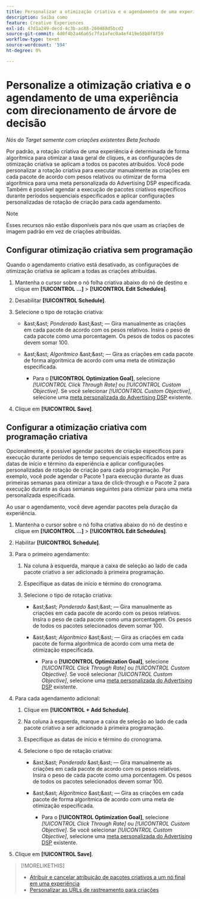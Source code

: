 ```yaml
---
title: Personalizar a otimização criativa e o agendamento de uma experiência
description: Saiba como
feature: Creative Experiences
exl-id: 47d1a249-decd-4c3b-ac88-260488d5bcd2
source-git-commit: 4d0f4b2a46a65c7fa1afec0a4ef419e58b8f8f59
workflow-type: tm+mt
source-wordcount: '594'
ht-degree: 0%

---
```


# Personalize a otimização criativa e o agendamento de uma experiência com direcionamento de árvore de decisão

*Nós do Target somente com criações existentes*
*Beta fechado*

Por padrão, a rotação criativa de uma experiência é determinada de forma algorítmica para otimizar a taxa geral de cliques, e as configurações de otimização criativa se aplicam a todos os pacotes atribuídos. Você pode personalizar a rotação criativa para executar manualmente as criações em cada pacote de acordo com pesos relativos ou otimizar de forma algorítmica para uma meta personalizada do Advertising DSP especificada. <!-- verify --> Também é possível agendar a execução de pacotes criativos específicos durante períodos sequenciais especificados e aplicar configurações personalizadas de rotação de criação para cada agendamento.

>[!NOTE]
>
>Esses recursos não estão disponíveis para nós que usam as criações de imagem padrão em vez de criações atribuídas.

## Configurar otimização criativa sem programação

Quando o agendamento criativo está desativado, as configurações de otimização criativa se aplicam a todas as criações atribuídas.

1. Mantenha o cursor sobre o nó folha criativa abaixo do nó de destino e clique em **[!UICONTROL ...]** > **[!UICONTROL Edit Schedules]**.

1. Desabilitar **[!UICONTROL Schedule]**.

1. Selecione o tipo de rotação criativa:

   * &amp;ast;&amp;ast; *Ponderado* &amp;ast;&amp;ast; — Gira manualmente as criações em cada pacote de acordo com os pesos relativos. Insira o peso de cada pacote como uma porcentagem. Os pesos de todos os pacotes devem somar 100.

   * &amp;ast;&amp;ast; *Algorítmico* &amp;ast;&amp;ast; — Gira as criações em cada pacote de forma algorítmica de acordo com uma meta de otimização especificada.

      * Para o **[!UICONTROL Optimization Goal]**, selecione *[!UICONTROL Click Through Rate]* ou *[!UICONTROL Custom Objective]*.  Se você selecionar *[!UICONTROL Custom Objective]*, selecione uma [meta personalizada do Advertising DSP](/help/dsp/optimization/custom-goal.md) existente.<!-- Verify -->

1. Clique em **[!UICONTROL Save]**.

## Configurar a otimização criativa com programação criativa

Opcionalmente, é possível agendar pacotes de criação específicos para execução durante períodos de tempo sequenciais especificados entre as datas de início e término da experiência e aplicar configurações personalizadas de rotação de criação para cada programação. Por exemplo, você pode agendar o Pacote 1 para execução durante as duas primeiras semanas para otimizar a taxa de click-through e o Pacote 2 para execução durante as duas semanas seguintes para otimizar para uma meta personalizada especificada.

Ao usar o agendamento, você deve agendar pacotes pela duração da experiência.

1. Mantenha o cursor sobre o nó folha criativa abaixo do nó de destino e clique em **[!UICONTROL ...]** > **[!UICONTROL Edit Schedules]**.

1. Habilitar **[!UICONTROL Schedule]**.

1. Para o primeiro agendamento:

   1. Na coluna à esquerda, marque a caixa de seleção ao lado de cada pacote criativo a ser adicionado à primeira programação.

   1. Especifique as datas de início e término do cronograma.

   1. Selecione o tipo de rotação criativa:

      * &amp;ast;&amp;ast; *Ponderado* &amp;ast;&amp;ast; — Gira manualmente as criações em cada pacote de acordo com os pesos relativos. Insira o peso de cada pacote como uma porcentagem. Os pesos de todos os pacotes selecionados devem somar 100.

      * &amp;ast;&amp;ast; *Algorítmico* &amp;ast;&amp;ast; — Gira as criações em cada pacote de forma algorítmica de acordo com uma meta de otimização especificada.

         * Para o **[!UICONTROL Optimization Goal]**, selecione *[!UICONTROL Click Through Rate]* ou *[!UICONTROL Custom Objective]*.  Se você selecionar *[!UICONTROL Custom Objective]*, selecione uma [meta personalizada do Advertising DSP](/help/dsp/optimization/custom-goal.md) existente.<!-- Verify -->

1. Para cada agendamento adicional:

   1. Clique em **[!UICONTROL + Add Schedule]**.

   1. Na coluna à esquerda, marque a caixa de seleção ao lado de cada pacote criativo a ser adicionado à primeira programação.

   1. Especifique as datas de início e término do cronograma.

   1. Selecione o tipo de rotação criativa:

      * &amp;ast;&amp;ast; *Ponderado* &amp;ast;&amp;ast; — Gira manualmente as criações em cada pacote de acordo com os pesos relativos. Insira o peso de cada pacote como uma porcentagem. Os pesos de todos os pacotes selecionados devem somar 100.

      * &amp;ast;&amp;ast; *Algorítmico* &amp;ast;&amp;ast; — Gira as criações em cada pacote de forma algorítmica de acordo com uma meta de otimização especificada.

         * Para o **[!UICONTROL Optimization Goal]**, selecione *[!UICONTROL Click Through Rate]* ou *[!UICONTROL Custom Objective]*.  Se você selecionar *[!UICONTROL Custom Objective]*, selecione uma [meta personalizada do Advertising DSP](/help/dsp/optimization/custom-goal.md) existente.<!-- Verify -->

1. Clique em **[!UICONTROL Save]**.

>[!MORELIKETHIS]
>
>* [Atribuir e cancelar atribuição de pacotes criativos a um nó final em uma experiência](/help/creative/experiences/experience-assign-creative-bundles.md)
>* [Personalizar as URLs de rastreamento para criações](/help/creative/experiences/experience-tracking-urls-targeting.md)
